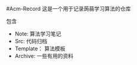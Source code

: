 #Acm-Record
这是一个用于记录蒟蒻学习算法的仓库

包含 <br/>
  + Note:      算法学习笔记<br/>
  + Src:       代码归档<br/>
  + Template： 算法模板<br/>
  + Archive:   一些有用的资料<br/>

